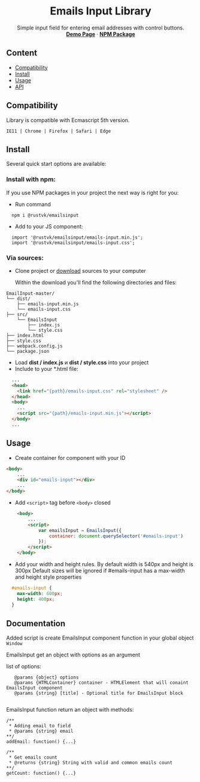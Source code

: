 <h1 align="center">Emails Input Library</h1>
<p align="center">
  Simple input field for entering email addresses with control buttons.
  <br>
  <a href="https://rustvk.github.io/EmailInput"><strong>Demo Page</strong></a>
  ·
  <a href="https://www.npmjs.com/package/@rustvk/emailsinput"><strong>NPM Package</strong></a>
</p>

## Content

- [Сompatibility](#compatibility)
- [Install](#install)
- [Usage](#usage)
- [API](#documentation)

## Compatibility

Library is compatible with Ecmascript 5th version.

` IE11 | Chrome | Firefox | Safari | Edge `

## Install

Several quick start options are available:

### Install with npm:

If you use NPM packages in your project the next way is right for you:

- Run command 
```
  npm i @rustvk/emailsinput
```
- Add to your JS component: 
```JS
  import '@rustvk/emailsinput/emails-input.min.js';
  import '@rustvk/emailsinput/emails-input.css';
```

### Via sources:

- Clone project or [download](https://github.com/Rustvk/EmailInput/archive/master.zip) sources to your computer

    Within the download you'll find the following directories and files:
```text
EmailInput-master/
└── dist/
    ├── emails-input.min.js
    └── emails-input.css
├── src/
    └── EmailsInput
        ├── index.js
        └── style.css
├── index.html
├── style.css
├── webpack.config.js
└── package.json
```

- Load **dist / index.js** и **dist / style.css** into your project
- Include to your *.html file:

```HTML
  ...
  <head>
    <link href="{path}/emails-input.css" rel="stylesheet" />
  </head>
  <body>
    ...
    <script src="{path}/emails-input.min.js"></script>
  </body> 
  ...
```

## Usage

- Create container for component with your ID

```html
<body>
    ...
    <div id="emails-input"></div>
    ...
</body>
```

- Add `<script>` tag before `<body>` closed

```html
    <body>
        ...
        <script>
            var emailsInput = EmailsInput({
                container: document.querySelector('#emails-input')
            });
        </script>
    </body>
```

- Add your width and height rules. 
  By default width is 540px and height is 300px
  Default sizes will be ignored if #emails-input has a max-width and height style properties
```css
  #emails-input {
    max-width: 600px;
    height: 400px;
  }
```

## Documentation

Added script is create EmailsInput component function in your global object `Window`

EmailsInput get an object with options as an argument

list of options:
```JS
   @params {object} options
   @params {HTMLContainer} container - HTMLElement that will conaint EmailsInput component
   @params {string} [title] - Optional title for EmailsInput block
    
```

EmailsInput function return an object with methods:
```JS
/**
 * Adding email to field
 * @params {string} email
**/
addEmail: function() {...}

/**
 * Get emails count
 * @returns {string} String with valid and common emails count
**/
getCount: function() {...}
```

